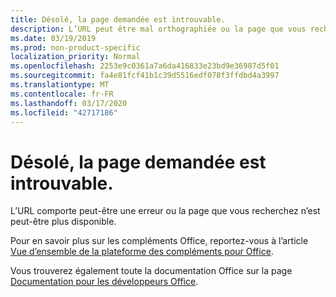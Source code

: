 ```yaml
---
title: Désolé, la page demandée est introuvable.
description: L’URL peut être mal orthographiée ou la page que vous recherchez n’est peut-être plus disponible.
ms.date: 03/19/2019
ms.prod: non-product-specific
localization_priority: Normal
ms.openlocfilehash: 2253e9c0361a7a6da416833e23bd9e36987d5f01
ms.sourcegitcommit: fa4e81fcf41b1c39d5516edf078f3ffdbd4a3997
ms.translationtype: MT
ms.contentlocale: fr-FR
ms.lasthandoff: 03/17/2020
ms.locfileid: "42717186"
---
```

# <a name="were-sorry-we-cant-find-the-page-you-requested"></a>Désolé, la page demandée est introuvable.

L’URL comporte peut-être une erreur ou la page que vous recherchez n’est peut-être plus disponible.  

Pour en savoir plus sur les compléments Office, reportez-vous à l’article [Vue d’ensemble de la plateforme des compléments pour Office](overview/office-add-ins.md).

Vous trouverez également toute la documentation Office sur la page [Documentation pour les développeurs Office](https://developer.microsoft.com/office/docs).
